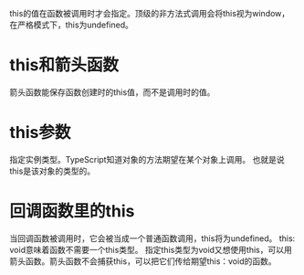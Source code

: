 this的值在函数被调用时才会指定。顶级的非方法式调用会将this视为window，在严格模式下，this为undefined。
# this和箭头函数
箭头函数能保存函数创建时的this值，而不是调用时的值。
# this参数
指定实例类型。TypeScript知道对象的方法期望在某个对象上调用。 也就是说this是该对象的类型的。
# 回调函数里的this
当回调函数被调用时，它会被当成一个普通函数调用，this将为undefined。
this: void意味着函数不需要一个this类型。
指定this类型为void又想使用this，可以用箭头函数。箭头函数不会捕获this，可以把它们传给期望this：void的函数。
